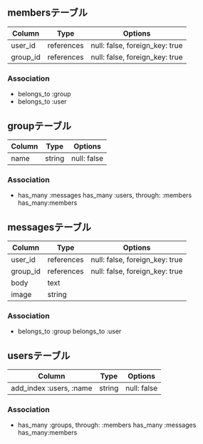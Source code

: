 ## membersテーブル

|Column|Type|Options|
|------|----|-------|
|user_id|references|null: false, foreign_key: true|
|group_id|references|null: false, foreign_key: true|

### Association
- belongs_to :group
- belongs_to :user

## groupテーブル

|Column|Type|Options|
|------|----|-------|
|name|string|null: false|


### Association
- has_many :messages
  has_many :users, through: :members
  has_many:members

## messagesテーブル

|Column|Type|Options|
|------|----|-------|
|user_id|references|null: false, foreign_key: true|
|group_id|references|null: false, foreign_key: true|
|body|text|
|image|string|

### Association
- belongs_to :group
  belongs_to :user
## usersテーブル

|Column|Type|Options|
|------|----|-------|
|add_index :users, :name|string|null: false|


### Association
- has_many :groups, through: :members
  has_many :messages
  has_many:members